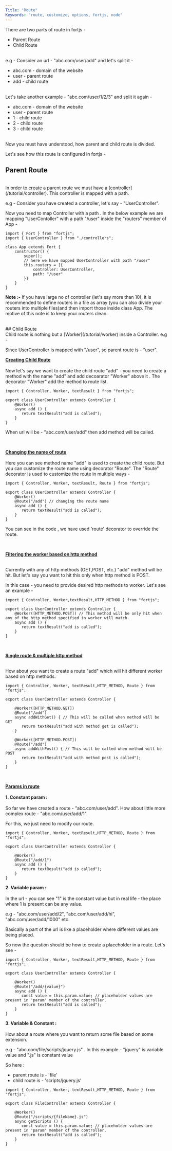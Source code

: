 ```yaml
---
Title: "Route"
Keywords: "route, customize, options, fortjs, node"
---
```


There are two parts of route in fortjs - 

* Parent Route
* Child Route

<br>
e.g - Consider an url - "abc.com/user/add" and let's split it - 

* abc.com - domain of the website 
* user - parent route
* add - child route

<br>
Let's take another example - "abc.com/user/1/2/3" and split it again - 

* abc.com - domain of the website
* user - parent route
* 1 - child route
* 2 - child route
* 3 - child route 

<br>
Now you must have understood, how parent and child route is divided.

Let's see how this route is configured in fortjs - 

## Parent Route 

<br>
In order to create a parent route we must have a [controller](/tutorial/controller). This controller is mapped with a path.

e.g - Consider you have created a controller, let's say - "UserController".

Now you need to map Controller with a path . In the below example we are mapping "UserContoller" with a path "/user" inside the "routers" member of App -

```
import { Fort } from "fortjs";
import { UserController } from "./controllers";

class App extends Fort {
    constructor() {
        super();
        // here we have mapped UserController with path "/user"
        this.routers = [{
            controller: UserController,
            path: "/user"
        }]
    }
}
```

**Note :-** If you have large no of controller (let's say more than 10), it is recommended to define routers in a file as array (you can also divide your routers into multiple files)and then import those inside class App. The motive of this note is to keep your routers clean.

<br>
## Child Route

<br>
Child route is nothing but a [Worker](/tutorial/worker) inside a Controller.
e.g - 

Since UserController is mapped with "/user", so parent route is - "user".

**<u>Creating Child Route</u>**
<br><br>
Now let's say we want to create the child route "add" - you need to create a method with the name "add" and add decoarator "Worker" above it . The decorator "Worker" add the method to route list.

```
import { Controller, Worker, textResult } from "fortjs";

export class UserController extends Controller {
    @Worker()
    async add () {
       return textResult("add is called");
    }
}
```

When url will be - "abc.com/user/add" then add method will be called.

<div class="top-border"><br></div>

**<u>Changing the name of route</u>**
<br><br>
Here you can see method name "add" is used to create the child route. But you can customize the route name using decorator "Route". The "Route" decorator is used to customize the route in multiple ways -  

```
import { Controller, Worker, textResult, Route } from "fortjs";

export class UserController extends Controller {
    @Worker()
    @Route("/add") // changing the route name
    async add () {
       return textResult("add is called");
    }
}
```

You can see in the code , we have used 'route' decorator to override the route.

<div class="top-border"><br></div>

**<u>Filtering the worker based on http method</u>**
<br><br>

Currently with any of http methods (GET,POST, etc.) "add" method will be hit. But let's say you want to hit this only when http method is POST.

In this case - you need to provide desired http methods to worker. Let's see an example - 

```
import { Controller, Worker,textResult,HTTP_METHOD } from "fortjs";

export class UserController extends Controller {
    @Worker([HTTP_METHOD.POST]) // This method will be only hit when any of the http method specified in worker will match.
    async add () {
       return textResult("add is called");
    }
}
```
<div class="top-border"><br></div>

**<u>Single route & multiple http method</u>**
<br><br>

How about you want to create a route "add" which will hit different worker based on http methods.

```
import { Controller, Worker, textResult,HTTP_METHOD, Route } from "fortjs";

export class UserController extends Controller {
    
    @Worker([HTTP_METHOD.GET])
    @Route("/add")
    async addWithGet() { // This will be called when method will be GET
       return textResult("add with method get is called");
    }

    @Worker([HTTP_METHOD.POST])
    @Route("/add")
    async addWithPost() { // This will be called when method will be POST
       return textResult("add with method post is called");
    }
}
```
<div class="top-border"><br></div>

**<u>Params in route</u>**
<br><br>
<b>1. Constant param : </b>
<br><br>
So far we have created a route - "abc.com/user/add". How about little more complex route - "abc.com/user/add/1". 

For this, we just need to modify our route.

```
import { Controller, Worker, textResult,HTTP_METHOD, Route } from "fortjs";

export class UserController extends Controller {
    
    @Worker()
    @Route("/add/1")
    async add () {
       return textResult("add is called");
    }
}
```
<b>2. Variable param :</b> <br><br>In the url - you can see "1" is the constant value but in real life - the place where 1 is present can be any value. 

e.g - "abc.com/user/add/2", "abc.com/user/add/hi", "abc.com/user/add/1000" etc.

Basically a part of the url is like a placeholder where different values are being placed.

So now the question should be how to create a placeholder in a route. Let's see - 

```
import { Controller, Worker, textResult,HTTP_METHOD, Route } from "fortjs";

export class UserController extends Controller {
    
    @Worker()
    @Route("/add/{value}")
    async add () {
       const value = this.param.value; // placeholder values are present in 'param' member of the controller.
       return textResult("add is called");
    }
}
```

<b>3. Variable & Constant :</b> <br><br>How about a route where you want to return some file based on some extension. 

e.g - "abc.com/file/scripts/jquery.js" . In this example - "jquery" is variable value and ".js" is constant value

So here :

* parent route is - 'file'
* child route is - 'scripts/jquery.js'

```
import { Controller, Worker, textResult,HTTP_METHOD, Route } from "fortjs";

export class FileController extends Controller {
    
    @Worker()
    @Route("/scripts/{fileName}.js")
    async getScripts () {
       const value = this.param.value; // placeholder values are present in 'param' member of the controller.
       return textResult("add is called");
    }
}
```




